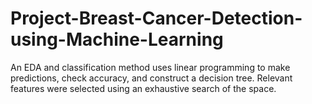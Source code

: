 # Project-Breast-Cancer-Detection-using-Machine-Learning
An EDA and classification method uses linear programming to make predictions, check accuracy, and construct a decision tree.  Relevant features were selected using an exhaustive search of the space.
